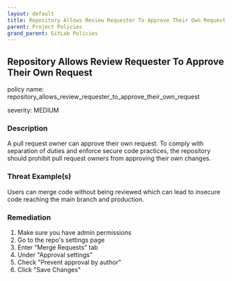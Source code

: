 ```yaml
---
layout: default
title: Repository Allows Review Requester To Approve Their Own Request
parent: Project Policies
grand_parent: GitLab Policies
---
```



## Repository Allows Review Requester To Approve Their Own Request
policy name: repository_allows_review_requester_to_approve_their_own_request

severity: MEDIUM

### Description
A pull request owner can approve their own request. To comply with separation of duties and enforce secure code practices, the repository should prohibit pull request owners from approving their own changes.

### Threat Example(s)
Users can merge code without being reviewed which can lead to insecure code reaching the main branch and production.



### Remediation
1. Make sure you have admin permissions
2. Go to the repo's settings page
3. Enter "Merge Requests" tab
4. Under "Approval settings"
5. Check "Prevent approval by author"
6. Click "Save Changes"



